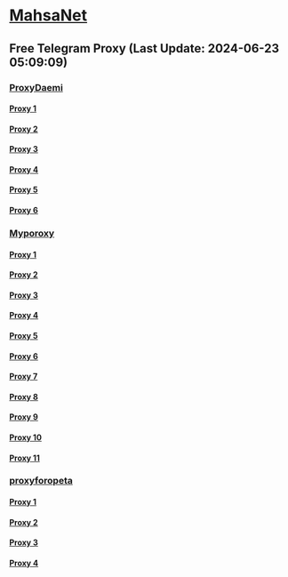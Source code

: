 
# [MahsaNet](https://t.me/mahsa_net)
## Free Telegram Proxy (Last Update: 2024-06-23 05:09:09)
### [ProxyDaemi](https://t.me/ProxyDaemi)
#### [Proxy 1](tg://proxy?server=128.140.65.237&port=777&secret=J30gXydgvnxeeQZSwojHdQ)
#### [Proxy 2](tg://proxy?server=benz.hezarsh-mashal0.co.uk.tyhsmbfh0-hsjs.co.uk.zttpykhad-sdj.co.uk.xhktppkhdd-sdhj.co.uk.&port=7443&secret=FgMBAgABAAH8AwOG4kw63QBQ)
#### [Proxy 3](tg://proxy?server=cloudflare.com.nokia.co.uk.do_you.want_to.clash_without.this.www.microsoft.com.there_is_no.place_like.localhost.www.bing.com.count_with_me.cyou.net.digikala.com.msn.com.bsi.ir.enamad.ir.now_sudo.again_to_fight.everyone.i_am.dns_internet.tls-dns.co.uk.&port=3443&secret=FgMBAgABAAH8AwOG4kw63QPQ)
#### [Proxy 4](tg://proxy?server=cloudflare.com.nokia.co.uk.do_you.want_to.clash_without.this.www.microsoft.com.there_is_no.place_like.localhost.www.bing.com.count_with_me.cyou.net.digikala.com.msn.com.bsi.ir.enamad.ir.now_sudo.again_to_fight.everyone.i_am.tls_internet.tls-dns.co.uk.&port=3443&secret=FgMBAgABAAH8AwOG4kw63QPQ)
#### [Proxy 5](tg://proxy?server=cloudflare.com.nokia.co.uk.do_you.want_to.clash_without.this.www.microsoft.com.there_is_no.place_like.localhost.www.bing.com.count_with_me.cyou.net.digikala.com.msn.com.bsi.ir.enamad.ir.now_sudo.again_to_fight.everyone.i_am.dns_internet.nat-dns.life.&port=3443&secret=FgMBAgABAAH8AwOG4kw63QPQ)
#### [Proxy 6](tg://proxy?server=cloudflare.com.nokia.co.uk.do_you.want_to.clash_without.this.www.microsoft.com.there_is_no.place_like.localhost.www.bing.com.count_with_me.cyou.net.digikala.com.msn.com.bsi.ir.enamad.ir.now_sudo.again_to_fight.everyone.i_am.ssl_internet.tls-dns.co.uk.&port=3443&secret=FgMBAgABAAH8AwOG4kw63QPQ)
### [Myporoxy](https://t.me/Myporoxy)
#### [Proxy 1](tg://proxy?server=Cloudflare.com.nokia.com.co.uk.do_yo.want_to.clash_with.this.www.microsoft.com.there_is_no.place_like.localhost.www.bing.com.count_with_me.cyou.net.digikala.com.www.enamad.ir.google.com.again_to_fight.everyone.i_am.the_internet.bebelihils.monster.&port=4550&secret=7HQighJPBNMYVRNB6tdkVwPQ)
#### [Proxy 2](tg://proxy?server=Cloudflare.com.nokia.com.co.uk.do_yo.want_to.clash_with.this.www.microsoft.com.there_is_no.place_like.localhost.www.bing.com.count_with_me.cyou.net.digikala.com.www.enamad.ir.google.com.again_to_fight.everyone.i_am.the_internet.ghodratman.site&port=6550&secret=7HQighJPBNMYVRNB6tdkVwPQ)
#### [Proxy 3](tg://proxy?server=cloudflare.com.nokia.com.co.uk.do_yo.want_to.clash_with.this.www.microsoft.com.there_is_no.place_like.localhost.www.bing.com.count_with_me.cyou.net.digikala.com.www.enamad.ir.google.com.again_to_fight.everyone.i_am.the_internet.deragon.store&port=6550&secret=7HQighJPBNMYVRNB6tdkVwPQ)
#### [Proxy 4](tg://proxy?server=cloudflare.com.nokia.com.co.uk.do_yo.want_to.clash_with.this.www.microsoft.com.there_is_no.place_like.localhost.www.bing.com.count_with_me.cyou.net.digikala.com.www.enamad.ir.google.com.again_to_fight.everyone.i_am.the_internet.stokholm.bond&port=4550&secret=7HQighJPBNMYVRNB6tdkVwPQ)
#### [Proxy 5](tg://proxy?server=cloudflare.com.nokia.com.co.uk.do_yo.want_to.clash_with.this.www.microsoft.com.there_is_no.place_like.localhost.www.bing.com.count_with_me.cyou.net.digikala.com.www.enamad.ir.google.com.again_to_fight.everyone.i_am.the_internet.deragon.store&port=6550&secret=7HQighJPBNMYVRNB6tdkVwPQ)
#### [Proxy 6](tg://proxy?server=cloudflare.com.nokia.com.co.uk.do_yo.want_to.clash_with.this.www.microsoft.com.there_is_no.place_like.localhost.www.bing.com.count_with_me.cyou.net.digikala.com.www.enamad.ir.google.com.again_to_fight.everyone.i_am.the_internet.stokholm.bond&port=4550&secret=7HQighJPBNMYVRNB6tdkVwPQ)
#### [Proxy 7](tg://proxy?server=Cloudflare.com.nokia.com.co.uk.do_yo.want_to.clash_with.this.www.microsoft.com.there_is_no.place_like.localhost.www.bing.com.count_with_me.cyou.net.digikala.com.www.enamad.ir.google.com.again_to_fight.everyone.i_am.the_internet.bebelihils.monster.&port=4550&secret=7HQighJPBNMYVRNB6tdkVwPQ)
#### [Proxy 8](tg://proxy?server=cloudflare.com.nokia.com.co.uk.do_yo.want_to.clash_with.this.www.microsoft.com.there_is_no.place_like.localhost.www.bing.com.count_with_me.cyou.net.digikala.com.www.enamad.ir.google.com.again_to_fight.everyone.i_am.the_internet.deragon.store&port=6550&secret=7HQighJPBNMYVRNB6tdkVwPQ)
#### [Proxy 9](tg://proxy?server=cloudflare.com.nokia.com.co.uk.do_yo.want_to.clash_with.this.www.microsoft.com.there_is_no.place_like.localhost.www.bing.com.count_with_me.cyou.net.digikala.com.www.enamad.ir.google.com.again_to_fight.everyone.i_am.the_internet.stokholm.bond&port=4550&secret=7HQighJPBNMYVRNB6tdkVwPQ)
#### [Proxy 10](tg://proxy?server=cloudflare.com.nokia.com.co.uk.do_yo.want_to.clash_with.this.www.microsoft.com.there_is_no.place_like.localhost.www.bing.com.count_with_me.cyou.net.digikala.com.www.enamad.ir.google.com.again_to_fight.everyone.i_am.the_internet.deragon.store&port=6550&secret=7HQighJPBNMYVRNB6tdkVwPQ)
#### [Proxy 11](tg://proxy?server=cloudflare.com.nokia.com.co.uk.do_yo.want_to.clash_with.this.www.microsoft.com.there_is_no.place_like.localhost.www.bing.com.count_with_me.cyou.net.digikala.com.www.enamad.ir.google.com.again_to_fight.everyone.i_am.the_internet.stokholm.bond&port=4550&secret=7HQighJPBNMYVRNB6tdkVwPQ)
### [proxyforopeta](https://t.me/proxyforopeta)
#### [Proxy 1](tg://proxy?server=187.77.238.234.scpclientcp.ir&port=7654&secret=eeRighJJvXrFGRMCIMJdCQtY2RueWVrdGFuZXQuY29tZmFyYWthdi5jb212YW4ubmFqdmEuY29tAAAAAAAAAAAAAAAAAAAAAAAAAAAAAAAAAAAAAAAAAAAAAAAAAAAAAAAAAAAAAAAAAAAAAAAAAAAAAAAAAAAAAAAAAAAAAAAAAAAAAAAAA)
#### [Proxy 2](tg://proxy?server=185.142.39.78.widevps.ir.&port=8844&secret=eeRighJJvXrFGRMCIMJdCQtY2RueWVrdGFuZXQuY29tZmFyYWthdi5jb212YW4ubmFqdmEuY29tAAAAAAAAAAAAAAAAAAAAAAAAAAAAAAAAAAAAAAAAAAAAAAAAAAAAAAAAAAAAAAAAAAAAAAAAAAAAAAAAAAAAAAAAAAAAAAAAAAAAAAAAA)
#### [Proxy 3](tg://proxy?server=cloudflare.nokia.net.co.uk.do_yo.want_to.clash_with.this.www.microsoft.com.there_is_no.place_like.localhost.www.bing.com.count_with_me.cyou.net.digikala.com.msn.com.bsi.ir.enamad.ir.now_sud.biyaberimoh.ir&port=110&secret=eeRighJJvXrFGRMCIMJdCQtY2RueWVrdGFuZXQuY29tZmFyYWthdi5jb212YW4ubmFqdmEuY29tAAAAAAAAAAAAAAAAAAAAAAAAAAAAAAAA)
#### [Proxy 4](tg://proxy?server=cloudflare.nokia.net.co.uk.do_yo.want_to.clash_with.this.www.microsoft.com.there_is_no.place_like.localhost.www.bing.com.count_with_me.cyou.net.digikala.com.msn.com.bsi.ir.enamad.ir.now_sud.biyaberimoh.ir&port=110&secret=eeRighJJvXrFGRMCIMJdCQtY2RueWVrdGFuZXQuY29tZmFyYWthdi5jb212YW4ubmFqdmEuY29tAAAAAAAAAAAAAAAAAAAAAAAAAAAAAAAA)

    